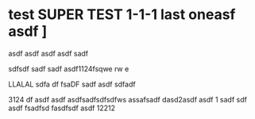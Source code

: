 # test SUPER TEST 1-1-1 last oneasf asdf ]

asdf asdf 
asdf asdf sadf 

sdfsdf sadf sadf 
asdf1124fsqwe rw e

LLALAL  sdfa df fsaDF sadf asdf sdfadf 

3124 df asdf asdf 
asdfsadfsdfsdfws assafsadf 
dasd2asdf asdf 1 sadf sdf asdf fsadfsd fasdfsdf asdf  12212 